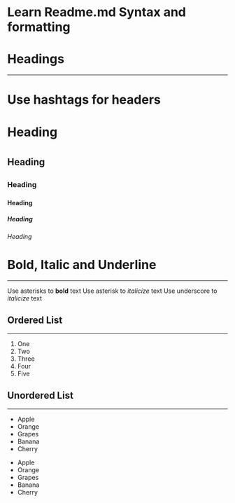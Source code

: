 # Learn Readme.md Syntax and formatting

# Headings
---------

# Use hashtags for headers
# Heading <h1>
## Heading <h2>
### Heading <h3>
#### Heading <h4>
##### Heading <h5>
###### Heading <h6>

# Bold, Italic and Underline
----------------------------

Use asterisks to **bold** text
Use asterisk to *italicize* text
Use underscore to _italicize_ text

## Ordered List
---------------

1. One
2. Two
3. Three
4. Four
5. Five

## Unordered List
-----------------

* Apple
* Orange
* Grapes
* Banana
* Cherry

- Apple
- Orange
- Grapes
- Banana
- Cherry
